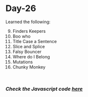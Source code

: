 # Day-26
Learned the following:

9. Finders Keepers
10. Boo who
11. Title Case a Sentence
12. Slice and Splice
13. Falsy Bouncer
14. Where do I Belong
15. Mutations
16. Chunky Monkey

<br>

### <i>Check the Javascript code [here](./index.js)</i>